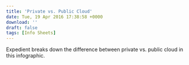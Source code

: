 ```yaml
---
title: 'Private vs. Public Cloud'
date: Tue, 19 Apr 2016 17:38:58 +0000
download: ''
draft: false
tags: [Info Sheets]
---
```


Expedient breaks down the difference between private vs. public cloud in this infographic.